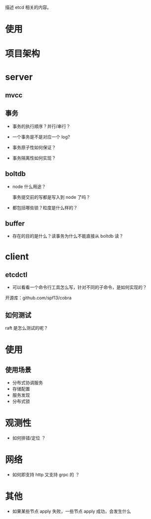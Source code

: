 描述 etcd 相关的内容。


# 使用

# 项目架构

# server

## mvcc

## 事务

- 事务的执行顺序？并行/串行？

- 一个事务是不是对应一个 log?

- 事务原子性如何保证？

- 事务隔离性如何实现？

## boltdb

- node 什么用途？

    事务提交前的写都是写入到 node 了吗？

- 都包括哪些锁？粒度是什么样的？

## buffer

- 存在的目的是什么？读事务为什么不能直接从 boltdb 读？

# client

## etcdctl

- 可以看看一个命令行工具怎么写，针对不同的子命令，是如何实现的？

开源库：github.com/spf13/cobra

## 如何测试

raft 是怎么测试的呢？


# 使用

## 使用场景

- 分布式协调服务
- 存储配置
- 服务发现
- 分布式锁

# 观测性

- 如何排错/定位 ？

# 网络

- 如何即支持 http 又支持 grpc 的 ？

# 其他

- 如果某些节点 apply 失败，一些节点 apply 成功，会发生什么